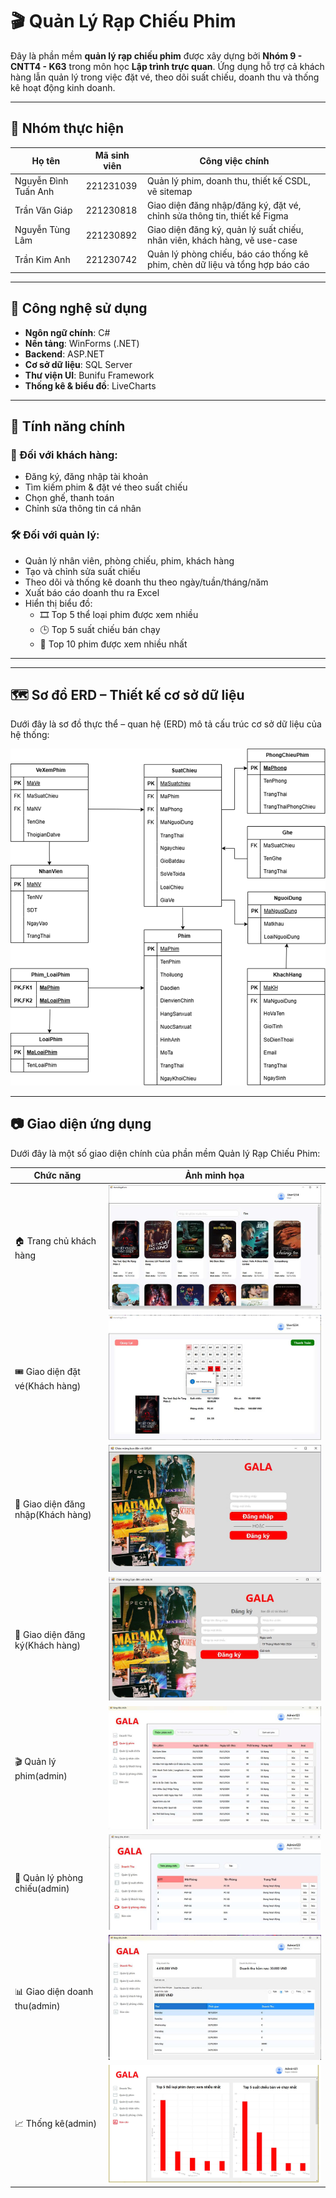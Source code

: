 # 🎬 Quản Lý Rạp Chiếu Phim

Đây là phần mềm **quản lý rạp chiếu phim** được xây dựng bởi **Nhóm 9 - CNTT4 - K63** trong môn học **Lập trình trực quan**. Ứng dụng hỗ trợ cả khách hàng lẫn quản lý trong việc đặt vé, theo dõi suất chiếu, doanh thu và thống kê hoạt động kinh doanh.

---

## 👥 Nhóm thực hiện

| Họ tên               | Mã sinh viên | Công việc chính |
|---------------------|--------------|-----------------|
| Nguyễn Đình Tuấn Anh | 221231039    | Quản lý phim, doanh thu, thiết kế CSDL, vẽ sitemap |
| Trần Văn Giáp        | 221230818    | Giao diện đăng nhập/đăng ký, đặt vé, chỉnh sửa thông tin, thiết kế Figma |
| Nguyễn Tùng Lâm      | 221230892    | Giao diện đăng ký, quản lý suất chiếu, nhân viên, khách hàng, vẽ use-case |
| Trần Kim Anh         | 221230742    | Quản lý phòng chiếu, báo cáo thống kê phim, chèn dữ liệu và tổng hợp báo cáo |

---

## 🚀 Công nghệ sử dụng

- **Ngôn ngữ chính**: C#
- **Nền tảng**: WinForms (.NET)
- **Backend**: ASP.NET  
- **Cơ sở dữ liệu**: SQL Server
- **Thư viện UI**: Bunifu Framework  
- **Thống kê & biểu đồ**: LiveCharts

---

## 🎯 Tính năng chính

### 👤 Đối với khách hàng:
- Đăng ký, đăng nhập tài khoản
- Tìm kiếm phim & đặt vé theo suất chiếu
- Chọn ghế, thanh toán
- Chỉnh sửa thông tin cá nhân

### 🛠 Đối với quản lý:
- Quản lý nhân viên, phòng chiếu, phim, khách hàng
- Tạo và chỉnh sửa suất chiếu
- Theo dõi và thống kê doanh thu theo ngày/tuần/tháng/năm
- Xuất báo cáo doanh thu ra Excel
- Hiển thị biểu đồ:
  - 🎞️ Top 5 thể loại phim được xem nhiều
  - 🕒 Top 5 suất chiếu bán chạy
  - 🎥 Top 10 phim được xem nhiều nhất

---

---

## 🗺️ Sơ đồ ERD – Thiết kế cơ sở dữ liệu

Dưới đây là sơ đồ thực thể – quan hệ (ERD) mô tả cấu trúc cơ sở dữ liệu của hệ thống:

![Sơ đồ ERD](image.png)



---

## 📷 Giao diện ứng dụng

Dưới đây là một số giao diện chính của phần mềm Quản lý Rạp Chiếu Phim:

| Chức năng               | Ảnh minh họa             |
|-------------------------|--------------------------|
| 🏠 Trang chủ khách hàng | ![](trangchuKH)      |
| 🎟️ Giao diện đặt vé(Khách hàng)     | ![](datve)           |
| 🔐 Giao diện đăng nhập(Khách hàng)  | ![](login)           |
| 📝 Giao diện đăng ký(Khách hàng)    | ![](signup)          |
| 🎬 Quản lý phim(admin)        | ![](qlphim)          |
| 🏢 Quản lý phòng chiếu(admin) | ![](qlphong)         |
| 📊 Giao diện doanh thu(admin)  | ![](revenue)         |
| 📈 Thống kê(admin)            | ![](thongke.png)         |
